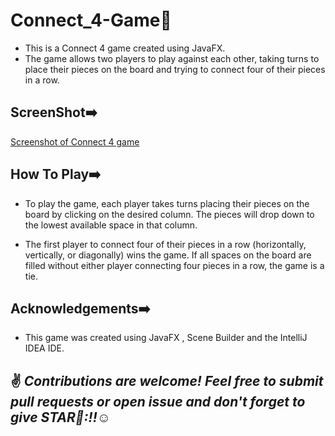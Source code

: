 # Connect_4-Game📱

* This is a Connect 4 game created using JavaFX. 
* The game allows two players to play against each other, taking turns to place their pieces on the board and trying to connect four of their pieces in a row.

## ScreenShot➡️

[Screenshot of Connect 4 game](./connect4/connect4.png)

## How To Play➡️
* To play the game, each player takes turns placing their pieces on the board by clicking on the desired column. The pieces will drop down to the lowest available space in that column.

* The first player to connect four of their pieces in a row (horizontally, vertically, or diagonally) wins the game. If all spaces on the board are filled without either player connecting four pieces in a row, the game is a tie.

## Acknowledgements➡️
* This game was created using JavaFX , Scene Builder and the IntelliJ IDEA IDE.

 ## :v: ***Contributions are welcome! Feel free to submit pull requests or open issue and don't forget to give STAR🌟:!!***:relaxed:
